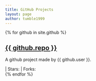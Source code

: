 ```yaml
---
title: GitHub Projects
layout: page
author: tumble1999
---
```

<head>
<script src="https://ajax.microsoft.com/ajax/jquery/jquery-1.4.2.min.js" type="text/javascript"></script>
<script src="/js/projects.js"></script>
</head>


{% for github in site.github %}
<div class="github" data-user="{{ github.user }}" data-repo="{{ github.repo }}" >
<a href="{{ github.url }}"><h2 class="projectTitle">{{ github.repo }}</h2></a>
<p class="projectDescription">A github project made by {{ github.user }}.</p>
  <a class="projectLanguageURL"><span class="projectLanguage"></span></a> | 
   <a class="projectStarsURL">Stars: <span class="projectStars"></span></a> | 
  <a class="projectForksURL">Forks: <span class="projectForks"></span></a>
</div>
{% endfor %}
